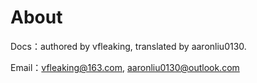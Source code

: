 # About
Docs：authored by vfleaking, translated by aaronliu0130.

Email：vfleaking@163.com, aaronliu0130@outlook.com
